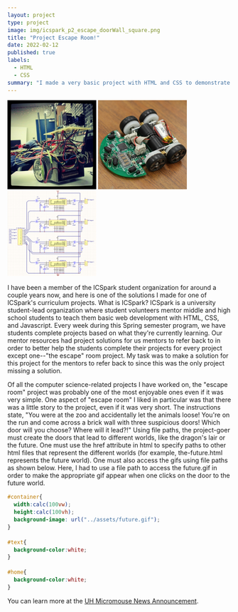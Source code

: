 ```yaml
---
layout: project
type: project
image: img/icspark_p2_escape_doorWall_square.png
title: "Project Escape Room!"
date: 2022-02-12
published: true
labels:
  - HTML
  - CSS
summary: "I made a very basic project with HTML and CSS to demonstrate the basics of file paths as a solution to one of ICSpark's new projects."
---
```


<div class="text-center p-4">
  <img width="200px" src="../img/micromouse/micromouse-robot.png" class="img-thumbnail" >
  <img width="200px" src="../img/micromouse/micromouse-robot-2.jpg" class="img-thumbnail" >
  <img width="200px" src="../img/micromouse/micromouse-circuit.png" class="img-thumbnail" >
</div>

I have been a member of the ICSpark student organization for around a couple years now, and here is one of the solutions I made for one of ICSpark's curriculum projects. What is ICSpark?  ICSpark is a university student-lead organization where student volunteers mentor middle and high school students to teach them basic web development with HTML, CSS, and Javascript.  Every week during this Spring semester program, we have students complete projects based on what they're currently learning.  Our mentor resources had project solutions for us mentors to refer back to in order to better help the students complete their projects for every project except one--"the escape" room project.  My task was to make a solution for this project for the mentors to refer back to since this was the only project missing a solution. 

Of all the computer science-related projects I have worked on, the "escape room" project was probably one of the most enjoyable ones even if it was very simple.  One aspect of "escape room" I liked in particular was that there was a little story to the project, even if it was very short.  The instructions state, "You were at the zoo and accidentally let the animals loose! You're on the run and come across a brick wall with three suspicious doors! Which door will you choose? Where will it lead?!"  Using file paths, the project-goer must create the doors that lead to different worlds, like the dragon's lair or the future.  One must use the href attribute in html to specify paths to other html files that represent the different worlds (for example, the-future.html represents the future world). One must also access the gifs using file paths as shown below.  Here, I had to use a file path to access the future.gif in order to make the appropriate gif appear when one clicks on the door to the future world.


```css
#container{
  width:calc(100vw);
  height:calc(100vh);
  background-image: url("../assets/future.gif");
}

#text{
  background-color:white;
}

#home{
  background-color:white;
}
```


You can learn more at the [UH Micromouse News Announcement](https://manoa.hawaii.edu/news/article.php?aId=2857).

